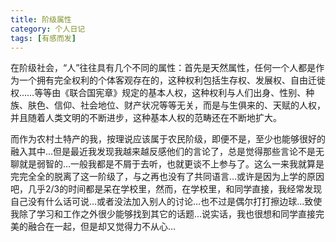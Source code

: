 ```yaml
---
title: 阶级属性
category: 个人日记
tags: [有感而发]
---
```


在阶级社会，“人”往往具有几个不同的属性：首先是天然属性，任何一个人都是作为一个拥有完全权利的个体客观存在的，这种权利包括生存权、发展权、自由迁徙权……等等由《联合国宪章》规定的基本人权，这种权利与人们出身、性别、种族、肤色、信仰、社会地位、财产状况等等无关，而是与生俱来的、天赋的人权，并且随着人类文明的不断进步，这种基本人权的范畴还在不断地扩大。

而作为农村土特产的我，按理说应该属于农民阶级，即便不是，至少也能够很好的融入其中…但是最近我发现我越来越反感他们的言论了，总是觉得那些言论不是无聊就是弱智的…一般我都是不屑于去听，也就更谈不上参与了。这么一来我就算是完完全全的脱离了这一阶级了，与之再也没有了共同语言…或许是因为上学的原因吧，几乎2/3的时间都是呆在学校里，然而，在学校里，和同学直接，我经常发现自己没有什么话可说…或者没法加入别人的讨论…也不过是偶尔打打擦边球…致使我除了学习和工作之外很少能够找到其它的话题…说实话，我也很想和同学直接完美的融合在一起，但是却又觉得力不从心…
